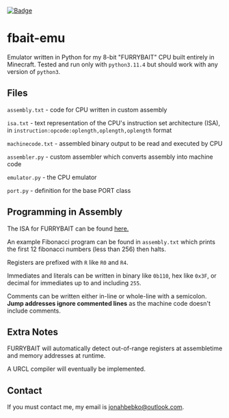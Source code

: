[![Badge](https://img.shields.io/badge/link-996.icu-%23FF4D5B.svg?style=flat-square)](https://996.icu/#/en_US)

# fbait-emu
Emulator written in Python for my 8-bit "FURRYBAIT" CPU built entirely in Minecraft.
Tested and run only with `python3.11.4` but should work with any version of `python3`.

## Files
`assembly.txt` - code for CPU written in custom assembly

`isa.txt` - text representation of the CPU's instruction set architecture (ISA), in `instruction:opcode:oplength,oplength,oplength` format

`machinecode.txt` - assembled binary output to be read and executed by CPU

`assembler.py` - custom assembler which converts assembly into machine code

`emulator.py` - the CPU emulator

`port.py` - definition for the base PORT class

## Programming in Assembly

The ISA for FURRYBAIT can be found [here.](https://docs.google.com/spreadsheets/d/1BiFGfeyPMsWl56HnLYbaD-BoIZvfuITvZX8m75RIMmI/edit?usp=sharing)

An example Fibonacci program can be found in `assembly.txt` which prints the first 12 fibonacci numbers (less than 256) then halts.

Registers are prefixed with `R` like `R0` and `R4`.

Immediates and literals can be written in binary like `0b110`, hex like `0x3F`, or decimal for immediates up to and including `255`.

Comments can be written either in-line or whole-line with a semicolon. **Jump addresses ignore commented lines** as the machine code doesn't include comments.

## Extra Notes

FURRYBAIT will automatically detect out-of-range registers at assembletime and memory addresses at runtime.

A URCL compiler will eventually be implemented.

## Contact

If you must contact me, my email is jonahbebko@outlook.com.
